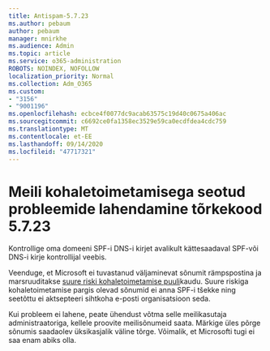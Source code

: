```yaml
---
title: Antispam-5.7.23
ms.author: pebaum
author: pebaum
manager: mnirkhe
ms.audience: Admin
ms.topic: article
ms.service: o365-administration
ROBOTS: NOINDEX, NOFOLLOW
localization_priority: Normal
ms.collection: Adm_O365
ms.custom:
- "3156"
- "9001196"
ms.openlocfilehash: ecbce4f0077dc9acab63575c19d40c0675a406ac
ms.sourcegitcommit: c6692ce0fa1358ec3529e59ca0ecdfdea4cdc759
ms.translationtype: MT
ms.contentlocale: et-EE
ms.lasthandoff: 09/14/2020
ms.locfileid: "47717321"
---
```

# <a name="fix-email-delivery-issues-for-error-code-5723"></a>Meili kohaletoimetamisega seotud probleemide lahendamine tõrkekood 5.7.23

Kontrollige oma domeeni SPF-i DNS-i kirjet avalikult kättesaadaval SPF-või DNS-i kirje kontrollijal veebis.

Veenduge, et Microsoft ei tuvastanud väljaminevat sõnumit rämpspostina ja marsruuditakse [suure riski kohaletoimetamise puuli](https://docs.microsoft.com/microsoft-365/security/office-365-security/high-risk-delivery-pool-for-outbound-messages)kaudu. Suure riskiga kohaletoimetamise pargis olevad sõnumid ei anna SPF-i tšekke ning seetõttu ei aktsepteeri sihtkoha e-posti organisatsioon seda.

Kui probleem ei lahene, peate ühendust võtma selle meilikasutaja administraatoriga, kellele proovite meilisõnumeid saata. Märkige üles põrge sõnumis saadaolev üksikasjalik väline tõrge. Võimalik, et Microsofti tugi ei saa enam abiks olla.
